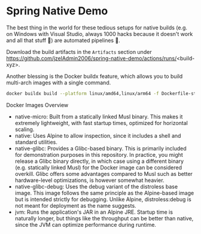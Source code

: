 # Spring Native Demo

The best thing in the world for these tedious setups for native builds (e.g. on Windows with Visual Studio, always 1000 hacks because it doesn't work and all that stuff 🤬) are automated pipelines 🚀.

Download the build artifacts in the `Artifacts` section under https://github.com/jzelAdmin2006/spring-native-demo/actions/runs/<build-xyz\>.

Another blessing is the Docker buildx feature, which allows you to build multi-arch images with a single command.

```sh
docker buildx build --platform linux/amd64,linux/arm64 -f Dockerfile-standalone.native-micro -t jzeladmin2006/spring-native-demo --push .
```

Docker Images Overview

- native-micro: Built from a statically linked Musl binary. This makes it extremely lightweight, with fast startup times, optimized for horizontal scaling.
- native: Uses Alpine to allow inspection, since it includes a shell and standard utilities.
- native-glibc: Provides a Glibc-based binary. This is primarily included for demonstration purposes in this repository. In practice, you might release a Glibc binary directly, in which case using a different binary (e.g. statically linked Musl) for the Docker image can be considered overkill. Glibc offers some advantages compared to Musl such as better hardware-level optimizations, is however somewhat heavier.
- native-glibc-debug: Uses the debug variant of the distroless base image. This image follows the same principle as the Alpine-based image but is intended strictly for debugging. Unlike Alpine, distroless:debug is not meant for deployment as the name suggests.
- jvm: Runs the application's JAR in an Alpine JRE. Startup time is naturally longer, but things like the throughput can be better than native, since the JVM can optimize performance during runtime.
